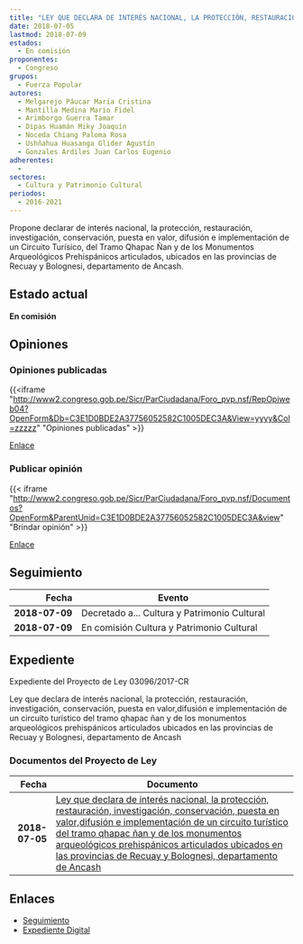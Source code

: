 ```yaml
---
title: "LEY QUE DECLARA DE INTERÉS NACIONAL, LA PROTECCIÓN, RESTAURACIÓN, INVESTIGACIÓN, CONSERVACIÓN, PUESTA EN VALOR, DIFUSIÓN E IMPLEMENTACIÓN DE UN CIRCUITO TURÍSTICO DEL TRAMO QCHAPAC ÑAN Y DE LOS MONUMENTOS ARQUEOLÓGICOS PREHISPÁNICOS ARTICULADOS UBICADOS EN LAS PROVINCIAS DE RECUAY Y BOLOGNESI, DEPARTAMENTO DE ANCASH"
date: 2018-07-05
lastmod: 2018-07-09
estados: 
  - En comisión
proponentes: 
  - Congreso
grupos: 
  - Fuerza Popular
autores: 
  - Melgarejo Páucar María Cristina
  - Mantilla Medina Mario Fidel
  - Arimborgo Guerra Tamar
  - Dipas Huamán Miky Joaquín
  - Noceda Chiang Paloma Rosa
  - Ushñahua Huasanga Glider Agustín
  - Gonzales Ardiles Juan Carlos Eugenio
adherentes: 
  - 
sectores: 
  - Cultura y Patrimonio Cultural
periodos: 
  - 2016-2021
---
```


Propone declarar de interés nacional, la protección, restauración, investigación, conservación, puesta en valor, difusión e implementación de un Circuito Turísico, del Tramo Qhapac Ñan y de los Monumentos Arqueológicos Prehispánicos articulados, ubicados en las provincias de Recuay y Bolognesi, departamento de Ancash.


## Estado actual

**En comisión**

## Opiniones

### Opiniones publicadas

{{<iframe "http://www2.congreso.gob.pe/Sicr/ParCiudadana/Foro_pvp.nsf/RepOpiweb04?OpenForm&Db=C3E1D0BDE2A37756052582C1005DEC3A&View=yyyy&Col=zzzzz" "Opiniones publicadas" >}}

[Enlace](http://www2.congreso.gob.pe/Sicr/ParCiudadana/Foro_pvp.nsf/RepOpiweb04?OpenForm&Db=C3E1D0BDE2A37756052582C1005DEC3A&View=yyyy&Col=zzzzz)
### Publicar opinión

{{< iframe "http://www2.congreso.gob.pe/Sicr/ParCiudadana/Foro_pvp.nsf/Documentos?OpenForm&ParentUnid=C3E1D0BDE2A37756052582C1005DEC3A&view" "Brindar opinión" >}}

[Enlace](http://www2.congreso.gob.pe/Sicr/ParCiudadana/Foro_pvp.nsf/Documentos?OpenForm&ParentUnid=C3E1D0BDE2A37756052582C1005DEC3A&view)

## Seguimiento

| Fecha | Evento |
|------:|--------|
| **2018-07-09** | Decretado a... Cultura y Patrimonio Cultural|
| **2018-07-09** | En comisión Cultura y Patrimonio Cultural|


## Expediente

Expediente del Proyecto de Ley 03096/2017-CR

Ley que declara de interés nacional, la protección, restauración, investigación, conservación, puesta en valor,difusión e implementación de un circuito turístico del tramo qhapac ñan y de los monumentos arqueológicos prehispánicos articulados ubicados en las provincias de Recuay y Bolognesi, departamento de Ancash


### Documentos del Proyecto de Ley

| Fecha | Documento |
|------:|--------|
| **2018-07-05** | [Ley que declara de interés nacional, la protección, restauración, investigación, conservación, puesta en valor,difusión e implementación de un circuito turístico del tramo qhapac ñan y de los monumentos arqueológicos prehispánicos articulados ubicados en las provincias de Recuay y Bolognesi, departamento de Ancash](http://www.leyes.congreso.gob.pe/Documentos/2016_2021/Proyectos_de_Ley_y_de_Resoluciones_Legislativas/PL0309620180705..pdf) |

## Enlaces 

- [Seguimiento](http://www2.congreso.gob.pe/Sicr/TraDocEstProc/CLProLey2016.nsf/f7fff46988ca05b1052578e100829cc7/be70d5d8bdf73f13052582c100574906?OpenDocument)
- [Expediente Digital](http://www2.congreso.gob.pe/Sicr/TraDocEstProc/CLProLey2016.nsf/f7fff46988ca05b1052578e100829cc7/be70d5d8bdf73f13052582c100574906?OpenDocument&Click=05257FB7005EB655.eb71d0cf91d8294e05256cdf006b5706/$Body/0.1C6C)
